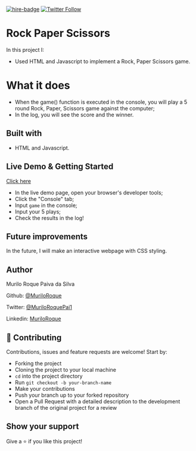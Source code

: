 [![hire-badge](https://img.shields.io/badge/Consult%20/%20Hire%20Murilo-Click%20to%20Contact-brightgreen)](mailto:muriloengqui@gmail.com) [![Twitter Follow](https://img.shields.io/twitter/follow/MuriloRoquePai1?label=Follow%20Murilo%20on%20Twitter&style=social)](https://twitter.com/MuriloRoquePai1)

# Rock Paper Scissors

In this project I:

- Used HTML and Javascript to implement a Rock, Paper Scissors game.

# What it does

- When the game() function is executed in the console, you will play a 5 round Rock, Paper, Scissors game against the computer;
- In the log, you will see the score and the winner.

## Built with

- HTML and Javascript.

## Live Demo & Getting Started

[Click here](https://raw.githack.com/MuriloRoque/rock_paper_scissors/master/index.html)

- In the live demo page, open your browser's developer tools;
- Click the "Console" tab;
- Input `game` in the console;
- Input your 5 plays;
- Check the results in the log!

## Future improvements

In the future, I will make an interactive webpage with CSS styling.

## Author

Murilo Roque Paiva da Silva

Github: [@MuriloRoque](https://github.com/MuriloRoque)

Twitter: [@MuriloRoquePai1](https://twitter.com/MuriloRoquePai1)

Linkedin: [MuriloRoque](https://www.linkedin.com/in/murilo-roque-b1268741/)

## 🤝 Contributing

Contributions, issues and feature requests are welcome! Start by:

- Forking the project
- Cloning the project to your local machine
- `cd` into the project directory
- Run `git checkout -b your-branch-name`
- Make your contributions
- Push your branch up to your forked repository
- Open a Pull Request with a detailed description to the development branch of the original project for a review

## Show your support

Give a ⭐️ if you like this project!
